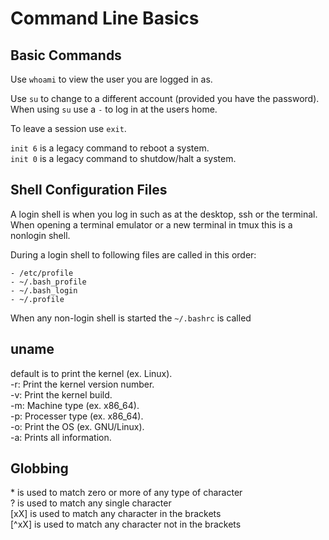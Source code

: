 Command Line Basics
===================

Basic Commands
--------------

Use `whoami` to view the user you are logged in as.

Use `su` to change to a different account (provided you have the password). When using `su` use a `-` to log in at the users home.

To leave a session use `exit`.

`init 6` is a legacy command to reboot a system.  
`init 0` is a legacy command to shutdow/halt a system.

Shell Configuration Files
--------------------------

A login shell is when you log in such as at the desktop, ssh or the terminal. When opening a terminal emulator or a new terminal in tmux this is a nonlogin shell.

During a login shell to following files are called in this order:  
```
- /etc/profile
- ~/.bash_profile
- ~/.bash_login
- ~/.profile
```

When any non-login shell is started the `~/.bashrc` is called 

uname
-----

default is to print the kernel (ex. Linux).  
-r:	Print the kernel version number.  
-v:	Print the kernel build.  
-m:	Machine type (ex. x86_64).  
-p:	Processer type (ex. x86_64).  
-o:	Print the OS (ex. GNU/Linux).  
-a: 	Prints all information.  

Globbing
--------

\* is used to match zero or more of any type of character  
\? is used to match any single character  
\[xX\] is used to match any character in the brackets  
\[^xX\] is used to match any character not in the brackets  
